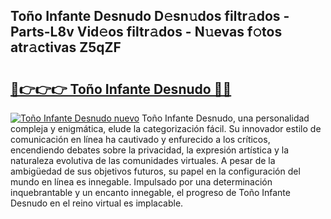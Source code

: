 ## Toño Infante Desnudo D𝚎sn𝚞dos filtr𝚊dos - Parts-L8v Vid𝚎os filtr𝚊dos - N𝚞evas f𝚘tos atr𝚊ctivas Z5qZF

# <h2><a href="http://mb0r2e.tromn.icu/?c=To%c3%b1o+Infante+Desnudo">🔗👉👉👉 Toño Infante Desnudo 🔗🔗</a></h2>

[![Toño Infante Desnudo nuevo](https://i.imgur.com/pEAQMta.gif)](http://mb0r2e.tromn.icu/?c=To%c3%b1o+Infante+Desnudo)
Toño Infante Desnudo, una personalidad compleja y enigmática, elude la categorización fácil. Su innovador estilo de comunicación en línea ha cautivado y enfurecido a los críticos, encendiendo debates sobre la privacidad, la expresión artística y la naturaleza evolutiva de las comunidades virtuales. A pesar de la ambigüedad de sus objetivos futuros, su papel en la configuración del mundo en línea es innegable. Impulsado por una determinación inquebrantable y un encanto innegable, el progreso de Toño Infante Desnudo en el reino virtual es implacable.
